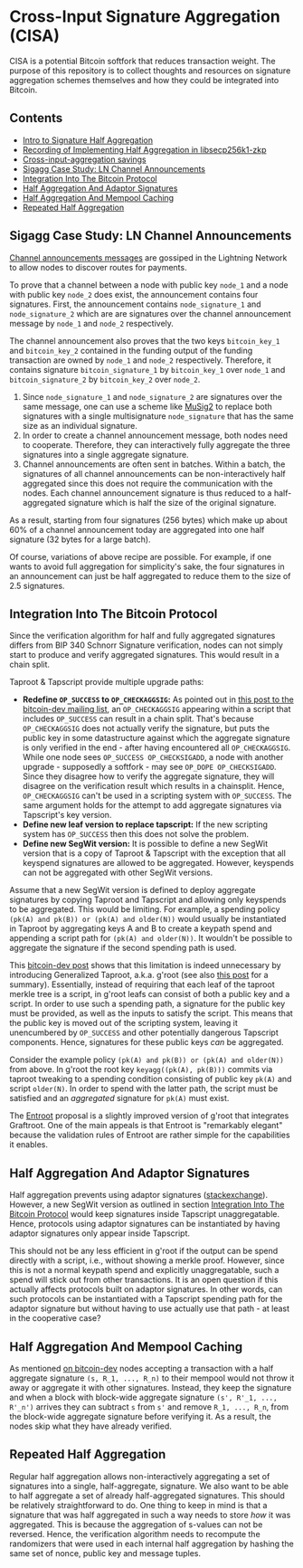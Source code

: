 # Cross-Input Signature Aggregation (CISA)

CISA is a potential Bitcoin softfork that reduces transaction weight. The purpose of this repository is to collect thoughts and resources on signature aggregation schemes themselves and how they could be integrated into Bitcoin.

## Contents

- [Intro to Signature Half Aggregation](slides/2021-Q2-halfagg-impl.org)
- [Recording of Implementing Half Aggregation in libsecp256k1-zkp](https://www.youtube.com/watch?v=Dns_9jaNPNk)
- [Cross-input-aggregation savings](savings.org)
- [Sigagg Case Study: LN Channel Announcements](#sigagg-case-study-ln-channel-announcements)
- [Integration Into The Bitcoin Protocol](#integration-into-the-bitcoin-protocol)
- [Half Aggregation And Adaptor Signatures](#half-aggregation-and-adaptor-signatures)
- [Half Aggregation And Mempool Caching](#half-aggregation-and-mempool-caching)
- [Repeated Half Aggregation](#repeated-half-aggregation)


## Sigagg Case Study: LN Channel Announcements

[Channel announcements messages](https://github.com/lightningnetwork/lightning-rfc/blob/master/07-routing-gossip.md#the-channel_announcement-message) are gossiped in the Lightning Network to allow nodes to discover routes for payments.

To prove that a channel between a node with public key `node_1` and a node with public key `node_2` does exist, the announcement contains four signatures.
First, the announcement contains `node_signature_1` and `node_signature_2` which are are signatures over the channel announcement message by `node_1` and `node_2` respectively.

The channel announcement also proves that the two keys `bitcoin_key_1` and `bitcoin_key_2` contained in the funding output of the funding transaction are owned by `node_1` and `node_2` respectively.
Therefore, it contains signature `bitcoin_signature_1` by `bitcoin_key_1` over `node_1` and `bitcoin_signature_2` by `bitcoin_key_2` over `node_2`.

1. Since `node_signature_1` and `node_signature_2` are signatures over the same message, one can use a scheme like [MuSig2](https://eprint.iacr.org/2020/1261.pdf) to replace both signatures with a single multisignature `node_signature` that has the same size as an individual signature.
2. In order to create a channel announcement message, both nodes need to cooperate.
   Therefore, they can interactively fully aggregate the three signatures into a single aggregate signature.
3. Channel announcements are often sent in batches.
   Within a batch, the signatures of all channel announcements can be non-interactively half aggregated since this does not require the communication with the nodes.
   Each channel announcement signature is thus reduced to a half-aggregated signature which is half the size of the original signature.

As a result, starting from four signatures (256 bytes) which make up about 60% of a channel announcement today are aggregated into one half signature (32 bytes for a large batch).

Of course, variations of above recipe are possible.
For example, if one wants to avoid full aggregation for simplicity's sake, the four signatures in an announcement can just be half aggregated to reduce them to the size of 2.5 signatures.

## Integration Into The Bitcoin Protocol

Since the verification algorithm for half and fully aggregated signatures differs from BIP 340 Schnorr Signature verification, nodes can not simply start to produce and verify aggregated signatures.
This would result in a chain split.

Taproot & Tapscript provide multiple upgrade paths:
- **Redefine `OP_SUCCESS` to `OP_CHECKAGGSIG`:**
    As pointed out in [this post to the bitcoin-dev mailing list](https://lists.linuxfoundation.org/pipermail/bitcoin-dev/2018-March/015838.html), an `OP_CHECKAGGSIG` appearing within a script that includes `OP_SUCCESS` can result in a chain split.
    That's because `OP_CHECKAGGSIG` does not actually verify the signature, but puts the public key in some datastructure against which the aggregate signature is only verified in the end - after having encountered all `OP_CHECKAGGSIG`.
    While one node sees `OP_SUCCESS OP_CHECKSIGADD`, a node with another upgrade - supposedly a softfork - may see `OP_DOPE OP_CHECKSIGADD`.
    Since they disagree how to verify the aggregate signature, they will disagree on the verification result which results in a chainsplit.
    Hence, `OP_CHECKAGGSIG` can't be used in a scripting system with `OP_SUCCESS`.
    The same argument holds for the attempt to add aggregate signatures via Tapscript's key version.
- **Define new leaf version to replace tapscript:** If the new scripting system has `OP_SUCCESS` then this does not solve the problem.
- **Define new SegWit version:**
    It is possible to define a new SegWit version that is a copy of Taproot & Tapscript with the exception that all keyspend signatures are allowed to be aggregated.
    However, keyspends can not be aggregated with other SegWit versions.

Assume that a new SegWit version is defined to deploy aggregate signatures by copying Taproot and Tapscript and allowing only keyspends to be aggregated.
This would be limiting.
For example, a spending policy `(pk(A) and pk(B)) or (pk(A) and older(N))` would usually be instantiated in Taproot by aggregating keys A and B to create a keypath spend and appending a script path for `(pk(A) and older(N))`.
It wouldn't be possible to aggregate the signature if the second spending path is used.

This [bitcoin-dev post](https://lists.linuxfoundation.org/pipermail/bitcoin-dev/2018-July/016249.html) shows that this limitation is indeed unnecessary by introducing Generalized Taproot, a.k.a. g'root  (see also [this post](https://lists.linuxfoundation.org/pipermail/bitcoin-dev/2018-October/016461.html) for a summary).
Essentially, instead of requiring that each leaf of the taproot merkle tree is a script, in g'root leafs can consist of both a public key and a script.
In order to use such a spending path, a signature for the public key must be provided, as well as the inputs to satisfy the script.
This means that the public key is moved out of the scripting system, leaving it unencumbered by `OP_SUCCESS` and other potentially dangerous Tapscript components.
Hence, signatures for these public keys _can_ be aggregated.

Consider the example policy `(pk(A) and pk(B)) or (pk(A) and older(N))` from above.
In g'root the root key `keyagg((pk(A), pk(B)))` commits via taproot tweaking to a spending condition consisting of public key `pk(A)` and script `older(N)`.
In order to spend with the latter path, the script must be satisfied and an _aggregated_ signature for `pk(A)` must exist.

The [Entroot](https://gist.github.com/sipa/ca1502f8465d0d5032d9dd2465f32603) proposal is a slightly improved version of g'root that integrates Graftroot.
One of the main appeals is that Entroot is "remarkably elegant" because the validation rules of Entroot are rather simple for the capabilities it enables.

## Half Aggregation And Adaptor Signatures

Half aggregation prevents using adaptor signatures ([stackexchange](https://bitcoin.stackexchange.com/questions/107196/why-does-blockwide-signature-aggregation-prevent-adaptor-signatures)).
However, a new SegWit version as outlined in section [Integration Into The Bitcoin Protocol](#integration-into-the-bitcoin-protocol) would keep signatures inside Tapscript unaggregatable.
Hence, protocols using adaptor signatures can be instantiated by having adaptor signatures only appear inside Tapscript.

This should not be any less efficient in g'root if the output can be spend directly with a script, i.e., without showing a merkle proof.
However, since this is not a normal keypath spend and explicitly unaggregatable, such a spend will stick out from other transactions.
It is an open question if this actually affects protocols built on adaptor signatures.
In other words, can such protocols can be instantiated with a Tapscript spending path for the adaptor signature but without having to use actually use that path - at least in the cooperative case?

## Half Aggregation And Mempool Caching

As mentioned [on bitcoin-dev](https://lists.linuxfoundation.org/pipermail/bitcoin-dev/2017-May/014308.html) nodes accepting a transaction with a half aggregate signature `(s, R_1, ..., R_n)` to their mempool would not throw it away or aggregate it with other signatures.
Instead, they keep the signature and when a block with block-wide aggregate signature `(s', R'_1, ..., R'_n')` arrives they can subtract `s` from `s'` and remove `R_1, ..., R_n`, from the block-wide aggregate signature before verifying it.
As a result, the nodes skip what they have already verified.

## Repeated Half Aggregation

Regular half aggregation allows non-interactively aggregating a set of signatures into a single, half-aggregate, signature.
We also want to be able to half aggregate a set of already half-aggregated signatures.
This should be relatively straightforward to do.
One thing to keep in mind is that a signature that was half aggregated in such a way needs to store _how_ it was aggregated.
This is because the aggregation of s-values can not be reversed.
Hence, the verification algorithm needs to recompute the randomizers that were used in each internal half aggregation by hashing the same set of nonce, public key and message tuples.



